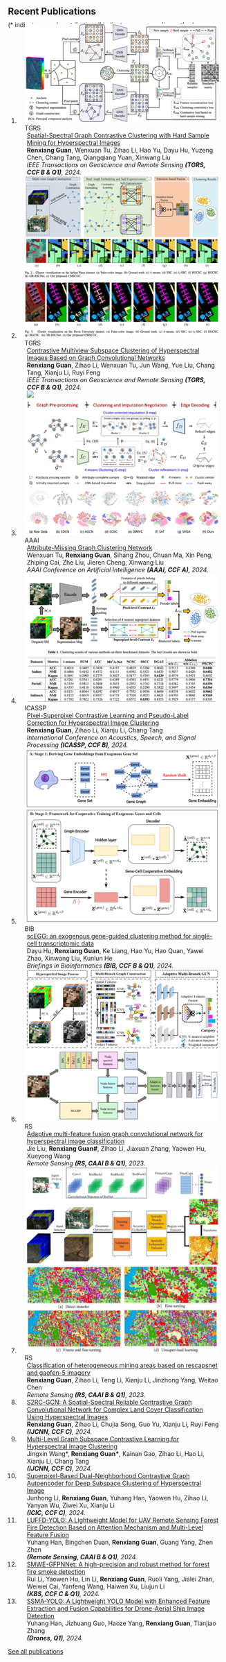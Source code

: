 <h2 id="publications" style="margin: 2px 0px -15px;">Recent Publications</h2>


<p style="margin: 25px 0px -25px;">(* indicates equal contribution, # indicates corresponding author)</p>

<div class="publications">
<ol class="bibliography">

<li>
<div class="pub-row">

  <div class="col-sm-3 abbr" style="position: relative;padding-right: 15px;padding-left: 15px;">
    <img src="assets/img/publications/SSGCC.png" class="teaser img-fluid z-depth-1">
    <abbr class="badge">TGRS</abbr>
  </div>

  <div class="col-sm-9" style="position: relative;padding-right: 15px;padding-left: 20px;">
    <div class="title"><a href="https://ieeexplore.ieee.org/document/10684766">Spatial-Spectral Graph Contrastive Clustering with Hard Sample Mining for Hyperspectral Images</a></div>
    <div class="author"><strong>Renxiang Guan</strong>, Wenxuan Tu, Zihao Li, Hao Yu, Dayu Hu, Yuzeng Chen, Chang Tang, Qiangqiang Yuan, Xinwang Liu</div>
    <div class="periodical"><em>IEEE Transactions on Geoscience and Remote Sensing <strong>(TGRS, CCF B & Q1)</strong>, 2024.</em></div>
  </div>
</div>
</li>

<li>
<div class="pub-row">

  <div class="col-sm-3 abbr" style="position: relative;padding-right: 15px;padding-left: 15px;">
    <img src="assets/img/publications/CMSCGC.png" class="teaser img-fluid z-depth-1">
    <abbr class="badge">TGRS</abbr>
  </div>

  <div class="col-sm-9" style="position: relative;padding-right: 15px;padding-left: 20px;">
    <div class="title"><a href="https://ieeexplore.ieee.org/document/10445484">Contrastive Multiview Subspace Clustering of Hyperspectral Images Based on Graph Convolutional Networks</a></div>
    <div class="author"><strong>Renxiang Guan</strong>, Zihao Li, Wenxuan Tu, Jun Wang, Yue Liu, Chang Tang, Xianju Li, Ruyi Feng</div>
    <div class="periodical"><em>IEEE Transactions on Geoscience and Remote Sensing <strong>(TGRS, CCF B & Q1)</strong>, 2024.</em></div>
      <a href="#" class="btn-badge"><img src="https://img.shields.io/badge/🏆 - ESI Highly Cited Paper -b31b1b?style=flat-square"></a>
  </div>
</div>
</li>

<li>
<div class="pub-row">
  <div class="col-sm-3 abbr" style="position: relative;padding-right: 15px;padding-left: 15px;">
    <img src="assets/img/publications/AMGC.png" class="teaser img-fluid z-depth-1">
    <abbr class="badge">AAAI</abbr>
  </div>
  <div class="col-sm-9" style="position: relative;padding-right: 15px;padding-left: 20px;">
    <div class="title"><a href="https://ojs.aaai.org/index.php/AAAI/article/view/29464">Attribute-Missing Graph Clustering Network</a></div>
    <div class="author">Wenxuan Tu, <strong>Renxiang Guan</strong>, Sihang Zhou, Chuan Ma, Xin Peng, Zhiping Cai, Zhe Liu, Jieren Cheng, Xinwang Liu</div>
    <div class="periodical"><em>AAAI Conference on Artificial Intelligence <strong>(AAAI, CCF A)</strong>, 2024.</em></div>
  </div>
</div>
</li>

<li>
<div class="pub-row">
  
  <div class="col-sm-3 abbr" style="position: relative;padding-right: 15px;padding-left: 15px;">
    <img src="assets/img/publications/PSCPC.png" class="teaser img-fluid z-depth-1">
    <abbr class="badge">ICASSP</abbr>
  </div>

  <div class="col-sm-9" style="position: relative;padding-right: 15px;padding-left: 20px;">
    <div class="title"><a href="https://ieeexplore.ieee.org/document/10445484">Pixel-Superpixel Contrastive Learning and Pseudo-Label Correction for Hyperspectral Image Clustering</a></div>
    <div class="author"><strong>Renxiang Guan</strong>, Zihao Li, Xianju Li, Chang Tang</div>
    <div class="periodical"><em>International Conference on Acoustics, Speech, and Signal Processing <strong>(ICASSP, CCF B)</strong>, 2024.</em></div>
  </div>
</div>
</li>

<li>
<div class="pub-row">
  <div class="col-sm-3 abbr" style="position: relative;padding-right: 15px;padding-left: 15px;">
    <img src="assets/img/publications/BIB.png" class="teaser img-fluid z-depth-1">
    <abbr class="badge">BIB</abbr>
  </div>
  <div class="col-sm-9" style="position: relative;padding-right: 15px;padding-left: 20px;">
    <div class="title"><a href="https://academic.oup.com/bib/article/25/6/bbae483/7790999?login=false">scEGG: an exogenous gene-guided clustering method for single-cell transcriptomic data</a></div>
    <div class="author">Dayu Hu, <strong>Renxiang Guan</strong>, Ke Liang, Hao Yu, Hao Quan, Yawei Zhao, Xinwang Liu, Kunlun He</div>
    <div class="periodical"><em>Briefings in Bioinformatics <strong>(BIB, CCF B & Q1)</strong>, 2024.</em></div>
  </div>
</div>
</li>

<li>
<div class="pub-row">
  <div class="col-sm-3 abbr" style="position: relative;padding-right: 15px;padding-left: 15px;">
    <img src="assets/img/publications/AMF-GCN.png" class="teaser img-fluid z-depth-1">
    <abbr class="badge">RS</abbr>
  </div>
  <div class="col-sm-9" style="position: relative;padding-right: 15px;padding-left: 20px;">
    <div class="title"><a href="https://www.mdpi.com/2072-4292/15/23/5483">Adaptive multi-feature fusion graph convolutional network for hyperspectral image classification</a></div>
    <div class="author">Jie Liu, <strong>Renxiang Guan#</strong>, Zihao Li, Jiaxuan Zhang, Yaowen Hu, Xueyong Wang</div>
    <div class="periodical"><em>Remote Sensing <strong>(RS, CAAI B & Q1)</strong>, 2023.</em></div>
  </div>
</div>
</li>

<li>
<div class="pub-row">
  <div class="col-sm-3 abbr" style="position: relative;padding-right: 15px;padding-left: 15px;">
    <img src="assets/img/publications/ResCapsNet.png" class="teaser img-fluid z-depth-1">
    <abbr class="badge">RS</abbr>
  </div>
  <div class="col-sm-9" style="position: relative;padding-right: 15px;padding-left: 20px;">
    <div class="title"><a href="https://www.mdpi.com/2072-4292/14/13/3216">Classification of heterogeneous mining areas based on rescapsnet and gaofen-5 imagery</a></div>
    <div class="author"><strong>Renxiang Guan</strong>, Zihao Li, Teng Li, Xianju Li, Jinzhong Yang, Weitao Chen</div>
    <div class="periodical"><em>Remote Sensing <strong>(RS, CAAI B & Q1)</strong>, 2023.</em></div>
  </div>
</div>
</li>


<li>
<div class="pub-row">
  <div class="col-sm-12" style="position: relative;padding-right: 15px;padding-left: 20px;">
    <div class="title"><a href="https://arxiv.org/pdf/2404.00964">S2RC-GCN: A Spatial-Spectral Reliable Contrastive Graph Convolutional Network for Complex Land Cover Classification Using Hyperspectral Images</a></div>
    <div class="author"><strong>Renxiang Guan</strong>, Zihao Li, Chujia Song, Guo Yu, Xianju Li, Ruyi Feng</div>
    <div class="periodical"><em><strong>(IJCNN, CCF C)</strong>, 2024.</em></div>
  </div>
</div>
</li>

<li>
<div class="pub-row">
  <div class="col-sm-12" style="position: relative;padding-right: 15px;padding-left: 20px;">
    <div class="title"><a href="https://arxiv.org/pdf/2404.05211">Multi-Level Graph Subspace Contrastive Learning for Hyperspectral Image Clustering</a></div>
    <div class="author">Jingxin Wang*, <strong>Renxiang Guan*</strong>, Kainan Gao, Zihao Li, Hao Li, Xianju Li, Chang Tang</div>
    <div class="periodical"><em><strong>(IJCNN, CCF C)</strong>, 2024.</em></div>
  </div>
</div>
</li>

<li>
<div class="pub-row">
  <div class="col-sm-3" style="position: relative;padding-right: 15px;padding-left: 20px;">
    <div class="title"><a href="https://link.springer.com/chapter/10.1007/978-981-97-5597-4_16">Superpixel-Based Dual-Neighborhood Contrastive Graph Autoencoder for Deep Subspace Clustering of Hyperspectral Image</a></div>
    <div class="author">Junhong Li, <strong>Renxiang Guan</strong>, Yuhang Han, Yaowen Hu, Zihao Li, Yanyan Wu, Ziwei Xu, Xianju Li</div>
    <div class="periodical"><em><strong>(ICIC, CCF C)</strong>, 2024.</em></div>
  </div>
</div>
</li>

<li>
<div class="pub-row">
  <div class="col-sm-12" style="position: relative;padding-right: 15px;padding-left: 20px;">
    <div class="title"><a href="https://www.mdpi.com/2072-4292/16/12/2177">LUFFD-YOLO: A Lightweight Model for UAV Remote Sensing Forest Fire Detection Based on Attention Mechanism and Multi-Level Feature Fusion</a></div>
    <div class="author">Yuhang Han, Bingchen Duan, <strong>Renxiang Guan</strong>, Guang Yang, Zhen Zhen</div>
    <div class="periodical"><em><strong>(Remote Sensing, CAAI B & Q1)</strong>, 2024.</em></div>
  </div>
</div>
</li>

<li>
<div class="pub-row">
  <div class="col-sm-12" style="position: relative;padding-right: 15px;padding-left: 20px;">
    <div class="title"><a href="http">SMWE-GFPNNet: A high-precision and robust method for forest fire smoke detection</a></div>
    <div class="author">Rui Li, Yaowen Hu, Lin Li, <strong>Renxiang Guan</strong>, Ruoli Yang, Jialei Zhan, Weiwei Cai, Yanfeng Wang, Haiwen Xu, Liujun Li</div>
    <div class="periodical"><em><strong>(KBS, CCF C & Q1)</strong>, 2024.</em></div>
  </div>
</div>
</li>

<li>
<div class="pub-row">
  <div class="col-sm-12" style="position: relative;padding-right: 15px;padding-left: 20px;">
    <div class="title"><a href="https://www.mdpi.com/2504-446X/8/4/145">SSMA-YOLO: A Lightweight YOLO Model with Enhanced Feature Extraction and Fusion Capabilities for Drone-Aerial Ship Image Detection</a></div>
    <div class="author">Yuhang Han, Jizhuang Guo, Haoze Yang, <strong>Renxiang Guan</strong>, Tianjiao Zhang</div>
    <div class="periodical"><em><strong>(Drones, Q1)</strong>, 2024.</em></div>
  </div>
</div>
</li>


<!-- 
<li>
<div class="pub-row">
  <div class="col-sm-12" style="position: relative;padding-right: 15px;padding-left: 20px;">
    <div class="title"><a href="http">SMWE-GFPNNet: A high-precision and robust method for forest fire smoke detection</a></div>
    <div class="author">Rui Li, Yaowen Hu, Lin Li, <strong>Renxiang Guan</strong>, Ruoli Yang, Jialei Zhan, Weiwei Cai, Yanfeng Wang, Haiwen Xu, Liujun Li</div>
    <div class="periodical"><em><strong>(KBS, CCF C & Q1)</strong>, 2024.</em></div>
  </div>
</div>
</li> -->
</ol>
<p style="margin: 0px 0px 40px;"><a href="https://scholar.google.com.hk/citations?user=V7ZiJtUAAAAJ&hl=zh-CN&oi=ao">See all publications</a></p>

</div>

